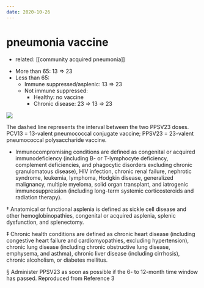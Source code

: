 ```yaml
---
date: 2020-10-26
---
```


# pneumonia vaccine

- related: [[community acquired pneumonia]]

<!-- pneumonia vaccine which ones to give -->

- More than 65: 13 => 23
- Less than 65:
	- Immune suppressed/asplenic: 13 => 23
	- Not immune suppressed:
		- Healthy: no vaccine
		- Chronic disease: 23 => 13 => 23

![](https://photos.thisispiggy.com/file/wikiFiles/image-20191029153404089.png)

The dashed line represents the interval between the two PPSV23 doses. PCV13 = 13-valent pneumococcal conjugate vaccine; PPSV23 = 23-valent  pneumococcal polysaccharide vaccine.

- Immunocompromising  conditions are defined as congenital or acquired immunodeficiency  (including B- or T-lymphocyte deficiency, complement deficiencies, and phagocytic disorders excluding chronic granulomatous disease), HIV  infection, chronic renal failure, nephrotic syndrome, leukemia, lymphoma, Hodgkin disease, generalized malignancy, multiple myeloma, solid organ transplant, and iatrogenic immunosuppression (including  long-term systemic corticosteroids and radiation therapy).

†  Anatomical or functional asplenia is defined as sickle cell disease and  other hemoglobinopathies, congenital or acquired asplenia, splenic  dysfunction, and splenectomy.

‡ Chronic health conditions are  defined as chronic heart disease (including congestive heart failure and cardiomyopathies, excluding hypertension), chronic lung disease  (including chronic obstructive lung disease, emphysema, and asthma),  chronic liver disease (including cirrhosis), chronic alcoholism, or  diabetes mellitus.

§ Administer PPSV23 as soon as possible if the 6- to 12-month time window has passed. Reproduced from Reference 3
